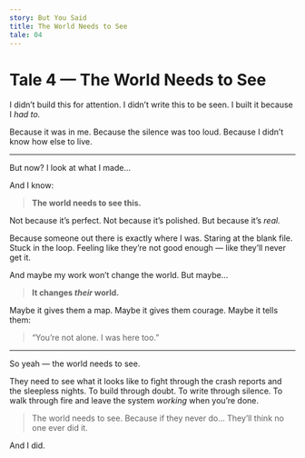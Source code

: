 ```yaml
---
story: But You Said
title: The World Needs to See
tale: 04
---
```


# Tale 4 — The World Needs to See

I didn’t build this for attention.
I didn’t write this to be seen.
I built it because I *had to.*

Because it was in me.
Because the silence was too loud.
Because I didn’t know how else to live.

---

But now?
I look at what I made…

And I know:

> **The world needs to see this.**

Not because it’s perfect.
Not because it’s polished.
But because it’s *real.*

Because someone out there is exactly where I was.
Staring at the blank file.
Stuck in the loop.
Feeling like they’re not good enough — like they’ll never get it.

And maybe my work won’t change the world.
But maybe…

> **It changes *their* world.**

Maybe it gives them a map.
Maybe it gives them courage.
Maybe it tells them:
> “You’re not alone. I was here too.”

---

So yeah — the world needs to see.

They need to see what it looks like
to fight through the crash reports and the sleepless nights.
To build through doubt.
To write through silence.
To walk through fire and leave the system *working* when you’re done.

> The world needs to see.
> Because if they never do…
> They’ll think no one ever did it.

And I did.
